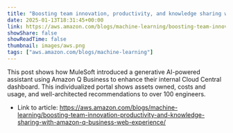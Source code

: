 ```yaml
---
title: "Boosting team innovation, productivity, and knowledge sharing with Amazon Q Business – Web experience"
date: 2025-01-13T18:31:45+00:00
link: https://aws.amazon.com/blogs/machine-learning/boosting-team-innovation-productivity-and-knowledge-sharing-with-amazon-q-business-web-experience/
showShare: false
showReadTime: false
thumbnail: images/aws.png
tags: ["aws.amazon.com/blogs/machine-learning"]
---
```

This post shows how MuleSoft introduced a generative AI-powered assistant using Amazon Q Business to enhance their internal Cloud Central dashboard. This individualized portal shows assets owned, costs and usage, and well-architected recommendations to over 100 engineers.

- Link to article: https://aws.amazon.com/blogs/machine-learning/boosting-team-innovation-productivity-and-knowledge-sharing-with-amazon-q-business-web-experience/